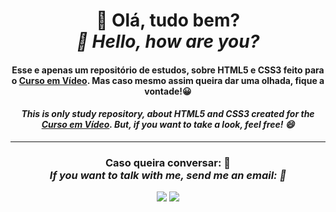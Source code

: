 <div align="center">
<h1>🖖 Olá, tudo bem? <br> <em>🖖 Hello, how are you?</em></h1>
<h4>Esse e apenas um repositório de estudos, sobre HTML5 e CSS3 feito para o <a href="https://www.cursoemvideo.com">Curso em Vídeo</a>. Mas caso mesmo assim queira dar uma olhada, fique a vontade!😀</h4>
<h4><em>This is only study repository, about HTML5 and CSS3 created for the <a href="https://www.cursoemvideo.com">Curso em Vídeo</a>. But, if you want to take a look, feel free! 😄</em></h4>

<hr>

<h3>Caso queira conversar: 📧 <br> <em>If you want to talk with me, send me an email: 📧</em></h3>
 <a href = "mailto: hugocamposarimathea@gmail.com"><img src="https://img.shields.io/badge/Gmail-D14836?style=for-the-badge&logo=gmail&logoColor=white" target="_blank"></a>
  <a href="https://www.linkedin.com/in/hugocamposarimathea" target="_blank"><img src="https://img.shields.io/badge/-LinkedIn-%230077B5?style=for-the-badge&logo=linkedin&logoColor=white" target="_blank"></a> 
</div>
